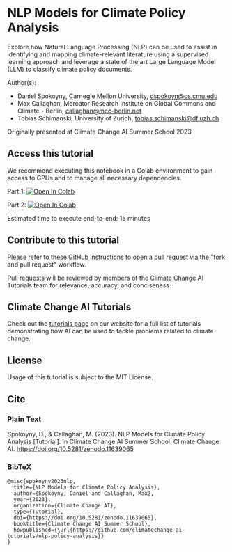 # NLP Models for Climate Policy Analysis
Explore how Natural Language Processing (NLP) can be used to assist in identifying and mapping climate-relevant literature using a supervised learning approach and leverage a state of the art Large Language Model (LLM) to classify climate policy documents.

Author(s):
* Daniel Spokoyny, Carnegie Mellon University, dspokoyn@cs.cmu.edu
* Max Callaghan, Mercator Research Institute on Global Commons and Climate - Berlin, callaghan@mcc-berlin.net
* Tobias Schimanski, University of Zurich, tobias.schimanski@df.uzh.ch

Originally presented at Climate Change AI Summer School 2023

## Access this tutorial

We recommend executing this notebook in a Colab environment to gain access to GPUs and to manage all necessary dependencies.

Part 1: <a target="_blank" href="https://colab.research.google.com/github/climatechange-ai-tutorials/nlp-policy-analysis/blob/main/part1_evidence_synthesis.ipynb">
  <img src="https://colab.research.google.com/assets/colab-badge.svg" alt="Open In Colab"/>
</a>

Part 2: <a target="_blank" href="https://colab.research.google.com/github/climatechange-ai-tutorials/nlp-policy-analysis/blob/main/part2_paris_prompts.ipynb">
  <img src="https://colab.research.google.com/assets/colab-badge.svg" alt="Open In Colab"/>
</a>

Estimated time to execute end-to-end: 15 minutes 

## Contribute to this tutorial

Please refer to these [GitHub instructions](https://docs.github.com/en/get-started/exploring-projects-on-github/contributing-to-a-project#about-forking) to open a pull request via the "fork and pull request" workflow. 

Pull requests will be reviewed by members of the Climate Change AI Tutorials team for relevance, accuracy, and conciseness.

## Climate Change AI Tutorials
Check out the [tutorials page](https://www.climatechange.ai/tutorials?) on our website for a full list of tutorials demonstrating how AI can be used to tackle problems related to climate change.

## License
Usage of this tutorial is subject to the MIT License.

## Cite

### Plain Text
Spokoyny, D., & Callaghan, M. (2023). NLP Models for Climate Policy Analysis [Tutorial]. In Climate Change AI Summer School. Climate Change AI. https://doi.org/10.5281/zenodo.11639065

### BibTeX

```
@misc{spokoyny2023nlp,
  title={NLP Models for Climate Policy Analysis},
  author={Spokoyny, Daniel and Callaghan, Max},
  year={2023},
  organization={Climate Change AI},
  type={Tutorial},
  doi={https://doi.org/10.5281/zenodo.11639065},
  booktitle={Climate Change AI Summer School},
  howpublished={\url{https://github.com/climatechange-ai-tutorials/nlp-policy-analysis}}
}
```
